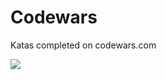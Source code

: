 # Codewars
Katas completed on codewars.com

![](https://www.codewars.com/users/arctic_code/badges/micro)

